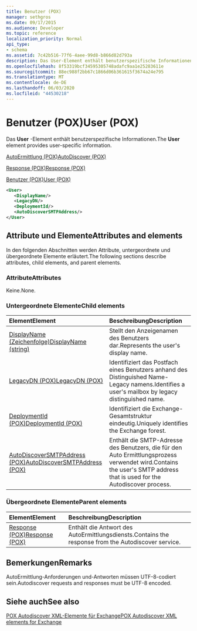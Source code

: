 ```yaml
---
title: Benutzer (POX)
manager: sethgros
ms.date: 09/17/2015
ms.audience: Developer
ms.topic: reference
localization_priority: Normal
api_type:
- schema
ms.assetid: 7c42b516-77f6-4aee-99d8-b866d82d793a
description: Das User-Element enthält benutzerspezifische Informationen.
ms.openlocfilehash: 8f53319bcf34595305748adafc9aa1e25283611e
ms.sourcegitcommit: 88ec988f2bb67c1866d06b361615f3674a24e795
ms.translationtype: MT
ms.contentlocale: de-DE
ms.lasthandoff: 06/03/2020
ms.locfileid: "44530218"
---
```

# <a name="user-pox"></a><span data-ttu-id="da6e7-103">Benutzer (POX)</span><span class="sxs-lookup"><span data-stu-id="da6e7-103">User (POX)</span></span>

<span data-ttu-id="da6e7-104">Das **User** -Element enthält benutzerspezifische Informationen.</span><span class="sxs-lookup"><span data-stu-id="da6e7-104">The **User** element provides user-specific information.</span></span> 
  
[<span data-ttu-id="da6e7-105">AutoErmittlung (POX)</span><span class="sxs-lookup"><span data-stu-id="da6e7-105">AutoDiscover (POX)</span></span>](autodiscover-pox.md)
  
[<span data-ttu-id="da6e7-106">Response (POX)</span><span class="sxs-lookup"><span data-stu-id="da6e7-106">Response (POX)</span></span>](response-pox.md)
  
[<span data-ttu-id="da6e7-107">Benutzer (POX)</span><span class="sxs-lookup"><span data-stu-id="da6e7-107">User (POX)</span></span>](user-pox.md)
  
```xml
<User>
   <DisplayName/>
   <LegacyDN/>
   <DeploymentId/>
   <AutoDiscoverSMTPAddress/>
</User>
```

## <a name="attributes-and-elements"></a><span data-ttu-id="da6e7-108">Attribute und Elemente</span><span class="sxs-lookup"><span data-stu-id="da6e7-108">Attributes and elements</span></span>

<span data-ttu-id="da6e7-109">In den folgenden Abschnitten werden Attribute, untergeordnete und übergeordnete Elemente erläutert.</span><span class="sxs-lookup"><span data-stu-id="da6e7-109">The following sections describe attributes, child elements, and parent elements.</span></span>
  
### <a name="attributes"></a><span data-ttu-id="da6e7-110">Attribute</span><span class="sxs-lookup"><span data-stu-id="da6e7-110">Attributes</span></span>

<span data-ttu-id="da6e7-111">Keine.</span><span class="sxs-lookup"><span data-stu-id="da6e7-111">None.</span></span>
  
### <a name="child-elements"></a><span data-ttu-id="da6e7-112">Untergeordnete Elemente</span><span class="sxs-lookup"><span data-stu-id="da6e7-112">Child elements</span></span>

|<span data-ttu-id="da6e7-113">**Element**</span><span class="sxs-lookup"><span data-stu-id="da6e7-113">**Element**</span></span>|<span data-ttu-id="da6e7-114">**Beschreibung**</span><span class="sxs-lookup"><span data-stu-id="da6e7-114">**Description**</span></span>|
|:-----|:-----|
|[<span data-ttu-id="da6e7-115">DisplayName (Zeichenfolge)</span><span class="sxs-lookup"><span data-stu-id="da6e7-115">DisplayName (string)</span></span>](displayname-string.md) <br/> |<span data-ttu-id="da6e7-116">Stellt den Anzeigenamen des Benutzers dar.</span><span class="sxs-lookup"><span data-stu-id="da6e7-116">Represents the user's display name.</span></span>  <br/> |
|[<span data-ttu-id="da6e7-117">LegacyDN (POX)</span><span class="sxs-lookup"><span data-stu-id="da6e7-117">LegacyDN (POX)</span></span>](legacydn-pox.md) <br/> |<span data-ttu-id="da6e7-118">Identifiziert das Postfach eines Benutzers anhand des Distinguished Name-Legacy namens.</span><span class="sxs-lookup"><span data-stu-id="da6e7-118">Identifies a user's mailbox by legacy distinguished name.</span></span>  <br/> |
|[<span data-ttu-id="da6e7-119">DeploymentId (POX)</span><span class="sxs-lookup"><span data-stu-id="da6e7-119">DeploymentId (POX)</span></span>](deploymentid-pox.md) <br/> |<span data-ttu-id="da6e7-120">Identifiziert die Exchange-Gesamtstruktur eindeutig.</span><span class="sxs-lookup"><span data-stu-id="da6e7-120">Uniquely identifies the Exchange forest.</span></span>  <br/> |
|[<span data-ttu-id="da6e7-121">AutoDiscoverSMTPAddress (POX)</span><span class="sxs-lookup"><span data-stu-id="da6e7-121">AutoDiscoverSMTPAddress (POX)</span></span>](autodiscoversmtpaddress-pox.md) <br/> |<span data-ttu-id="da6e7-122">Enthält die SMTP-Adresse des Benutzers, die für den Auto Ermittlungsprozess verwendet wird.</span><span class="sxs-lookup"><span data-stu-id="da6e7-122">Contains the user's SMTP address that is used for the Autodiscover process.</span></span>  <br/> |
   
### <a name="parent-elements"></a><span data-ttu-id="da6e7-123">Übergeordnete Elemente</span><span class="sxs-lookup"><span data-stu-id="da6e7-123">Parent elements</span></span>

|<span data-ttu-id="da6e7-124">**Element**</span><span class="sxs-lookup"><span data-stu-id="da6e7-124">**Element**</span></span>|<span data-ttu-id="da6e7-125">**Beschreibung**</span><span class="sxs-lookup"><span data-stu-id="da6e7-125">**Description**</span></span>|
|:-----|:-----|
|[<span data-ttu-id="da6e7-126">Response (POX)</span><span class="sxs-lookup"><span data-stu-id="da6e7-126">Response (POX)</span></span>](response-pox.md) <br/> |<span data-ttu-id="da6e7-127">Enthält die Antwort des AutoErmittlungsdiensts.</span><span class="sxs-lookup"><span data-stu-id="da6e7-127">Contains the response from the Autodiscover service.</span></span>  <br/> |
   
## <a name="remarks"></a><span data-ttu-id="da6e7-128">Bemerkungen</span><span class="sxs-lookup"><span data-stu-id="da6e7-128">Remarks</span></span>

<span data-ttu-id="da6e7-129">AutoErmittlung-Anforderungen und-Antworten müssen UTF-8-codiert sein.</span><span class="sxs-lookup"><span data-stu-id="da6e7-129">Autodiscover requests and responses must be UTF-8 encoded.</span></span>
  
## <a name="see-also"></a><span data-ttu-id="da6e7-130">Siehe auch</span><span class="sxs-lookup"><span data-stu-id="da6e7-130">See also</span></span>



[<span data-ttu-id="da6e7-131">POX Autodiscover XML-Elemente für Exchange</span><span class="sxs-lookup"><span data-stu-id="da6e7-131">POX Autodiscover XML elements for Exchange</span></span>](pox-autodiscover-xml-elements-for-exchange.md)

